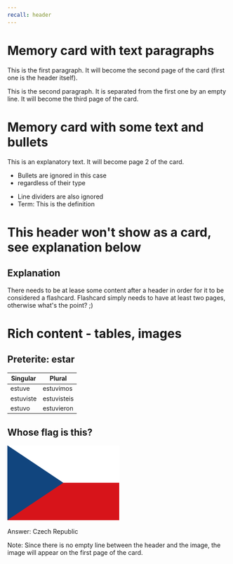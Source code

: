 ```yaml
---
recall: header
---
```


# Memory card with text paragraphs

This is the first paragraph. It will become the second page of the card
(first one is the header itself).

This is the second paragraph. It is separated from the first one by an empty line.
It will become the third page of the card.

# Memory card with some text and bullets

This is an explanatory text. It will become page 2 of the card.

- Bullets are ignored in this case
- regardless of their type

* Line dividers are also ignored
* Term: This is the definition

# This header won't show as a card, see explanation below

## Explanation

There needs to be at lease some content after a header in order for it
to be considered a flashcard. Flashcard simply needs to have at least
two pages, otherwise what's the point? ;)

# Rich content - tables, images

## Preterite: estar

|Singular|Plural|
|-|-|
|estuve |estuvimos|
|estuviste |estuvisteis|
|estuvo |estuvieron|

## Whose flag is this?
![Flag](media/cz_flag.png)

Answer: Czech Republic

Note: Since there is no empty line between the header and the image, the image will appear on the first page of the card.